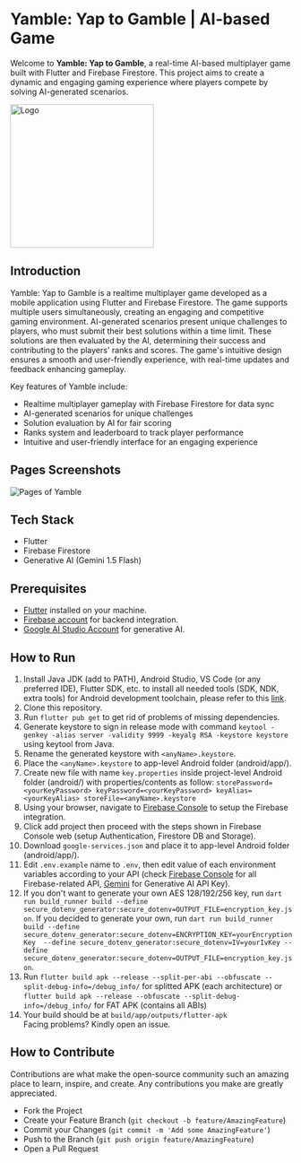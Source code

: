 # Yamble: Yap to Gamble | AI-based Game

Welcome to **Yamble: Yap to Gamble**, a real-time AI-based multiplayer game built with Flutter and Firebase Firestore. This project aims to create a dynamic and engaging gaming experience where players compete by solving AI-generated scenarios.

<div style="display:flex;">
    <img src="https://github.com/user-attachments/assets/d85cb6fc-41b8-4586-ad13-7b9f29a8ff0a" alt="Logo" width="256"/>
</div>

## Introduction

Yamble: Yap to Gamble is a realtime multiplayer game developed as a mobile application using Flutter and Firebase Firestore. The game supports multiple users simultaneously, creating an engaging and competitive gaming environment. AI-generated scenarios present unique challenges to players, who must submit their best solutions within a time limit. These solutions are then evaluated by the AI, determining their success and contributing to the players' ranks and scores. The game's intuitive design ensures a smooth and user-friendly experience, with real-time updates and feedback enhancing gameplay.

Key features of Yamble include:
 - Realtime multiplayer gameplay with Firebase Firestore for data sync
 - AI-generated scenarios for unique challenges
 - Solution evaluation by AI for fair scoring
 - Ranks system and leaderboard to track player performance
 - Intuitive and user-friendly interface for an engaging experience

## Pages Screenshots
![Pages of Yamble](https://github.com/user-attachments/assets/1b9fb2e2-0baf-4557-aa3c-13de83f717d7)

## Tech Stack
- Flutter
- Firebase Firestore
- Generative AI (Gemini 1.5 Flash)

## Prerequisites
- [Flutter](https://docs.flutter.dev/get-started/install) installed on your machine.
- [Firebase account](https://firebase.google.com/) for backend integration.
- [Google AI Studio Account](https://aistudio.google.com/app/apikey) for generative AI.

## How to Run
1. Install Java JDK (add to PATH), Android Studio, VS Code (or any preferred IDE), Flutter SDK, etc. to install all needed tools (SDK, NDK, extra tools) for Android development toolchain, please refer to this [link](https://docs.flutter.dev/get-started/install).
2. Clone this repository.
3. Run `flutter pub get` to get rid of problems of missing dependencies.
4. Generate keystore to sign in release mode with command `keytool -genkey -alias server -validity 9999 -keyalg RSA -keystore keystore` using keytool from Java.
5. Rename the generated keystore with `<anyName>.keystore`.
6. Place the `<anyName>.keystore` to app-level Android folder (android/app/).
7. Create new file with name `key.properties` inside project-level Android folder (android/) with properties/contents as follow:
`storePassword=<yourKeyPassword>
keyPassword=<yourKeyPassword>
keyAlias=<yourKeyAlias>
storeFile=<anyName>.keystore`
8. Using your browser, navigate to [Firebase Console](https://console.firebase.google.com/) to setup the Firebase integration.
9. Click add project then proceed with the steps shown in Firebase Console web (setup Authentication, Firestore DB and Storage).
10. Download `google-services.json` and place it to app-level Android folder (android/app/).
11. Edit `.env.example` name to `.env`, then edit value of each environment variables according to your API (check [Firebase Console](https://console.firebase.google.com/) for all Firebase-related API, [Gemini](https://aistudio.google.com/app/apikey) for Generative AI API Key).
12. If you don't want to generate your own AES 128/192/256 key, run `dart run build_runner build --define secure_dotenv_generator:secure_dotenv=OUTPUT_FILE=encryption_key.json`. If you decided to generate your own, run `dart run build_runner build --define secure_dotenv_generator:secure_dotenv=ENCRYPTION_KEY=yourEncryptionKey  --define secure_dotenv_generator:secure_dotenv=IV=yourIvKey --define secure_dotenv_generator:secure_dotenv=OUTPUT_FILE=encryption_key.json`.
13. Run `flutter build apk --release --split-per-abi --obfuscate --split-debug-info=/debug_info/` for splitted APK (each architecture) or `flutter build apk --release --obfuscate --split-debug-info=/debug_info/` for FAT APK (contains all ABIs)
14. Your build should be at `build/app/outputs/flutter-apk` <br>
Facing problems? Kindly open an issue.

## How to Contribute
Contributions are what make the open-source community such an amazing place to learn, inspire, and create. Any contributions you make are greatly appreciated.
- Fork the Project
- Create your Feature Branch (`git checkout -b feature/AmazingFeature`)
- Commit your Changes (`git commit -m 'Add some AmazingFeature'`)
- Push to the Branch (`git push origin feature/AmazingFeature`)
- Open a Pull Request
